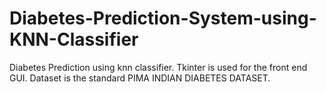 # Diabetes-Prediction-System-using-KNN-Classifier

Diabetes Prediction using knn classifier.
Tkinter is used for the front end GUI.
Dataset is the standard PIMA INDIAN DIABETES DATASET.
